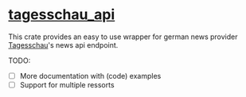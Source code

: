 # [tagesschau_api](#request)

This crate provides an easy to use wrapper for german news provider [Tagesschau](https://www.tagesschau.de)'s news api endpoint.

TODO:
- [ ] More documentation with (code) examples
- [ ] Support for multiple ressorts